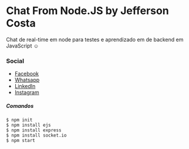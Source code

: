 # Chat From Node.JS by Jefferson Costa
Chat de real-time em node para testes e aprendizado em de backend em JavaScript
☺️ 
### Social
* [Facebook]()
* [Whatsapp]()
* [LinkedIn](https://www.linkedin.com/in/jefferson-costa-968310166/)
* [Instagram](https://www.instagram.com/jeffitequila/)
##### Comandos
    $ npm init
    $ npm install ejs
    $ npm install express
    $ npm install socket.io
    $ npm start
